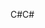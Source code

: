 <span data-ttu-id="83802-101">C#</span><span class="sxs-lookup"><span data-stu-id="83802-101">C#</span></span>